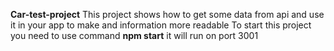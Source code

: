 **Car-test-project**
This project shows how to get some data from api and use it in your app
to make and information more readable
To start this project you need to use command 
**npm start** it will run on port 3001
